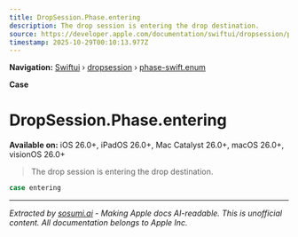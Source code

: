 ```yaml
---
title: DropSession.Phase.entering
description: The drop session is entering the drop destination.
source: https://developer.apple.com/documentation/swiftui/dropsession/phase-swift.enum/entering
timestamp: 2025-10-29T00:10:13.977Z
---
```


**Navigation:** [Swiftui](/documentation/swiftui) › [dropsession](/documentation/swiftui/dropsession) › [phase-swift.enum](/documentation/swiftui/dropsession/phase-swift.enum)

**Case**

# DropSession.Phase.entering

**Available on:** iOS 26.0+, iPadOS 26.0+, Mac Catalyst 26.0+, macOS 26.0+, visionOS 26.0+

> The drop session is entering the drop destination.

```swift
case entering
```

---

*Extracted by [sosumi.ai](https://sosumi.ai) - Making Apple docs AI-readable.*
*This is unofficial content. All documentation belongs to Apple Inc.*
